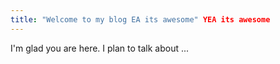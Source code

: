 ```yaml
---
title: "Welcome to my blog EA its awesome" YEA its awesome
---
```


I'm glad you are here. I plan to talk about ...
